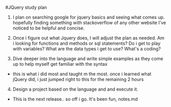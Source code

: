 #JQuery study plan

1. I plan on searching google for jquery basics and seeing what comes up. hopefully finding something with stackoverflow of any other website I've noticed to be helpful and concise.
2. Once i figure out what Jquery does, I will adjust the plan as needed. Am i looking for functions and methods or sql statements? Do i get to play with variables? What are the data types i get to use? What's a coding?

3. Dive deeper into the language and write simple examples as they come up to help myself get familiar with the syntax
  * this is what i did most and taught m the most. once i learned what jQuery did, i just jumped right to this for the remaining 2 hours

4. Design a project based on the language and and execute it. 
  * This is the next release.. so off i go. It's been fun, notes.md